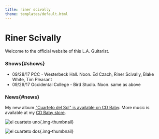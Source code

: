 ```yaml
---
title: riner scivally
theme: templates/default.html
---
```

# Riner Scivally

Welcome to the official website of this L.A. Guitarist. 

### Shows{#shows}

* 09/28/17 PCC - Westerbeck Hall. Noon. Ed Czach, Riner Scivally, Blake White, Tim Pleasant
* 09/29/17 Occidental College - Bird Studio. Noon. same as above

### News{#news}

My new album ["Cuarteto del Sol" is available on CD Baby](https://store.cdbaby.com/cd/rinerscivally2).
More music is available at my [CD Baby store](https://store.cdbaby.com/Artist/RinerScivally).

![el cuarteto uno](/img/cuarteto1.jpg){.img-thumbnail}  


![el cuarteto dos](/img/cuarteto2.jpg){.img-thumbnail}  

